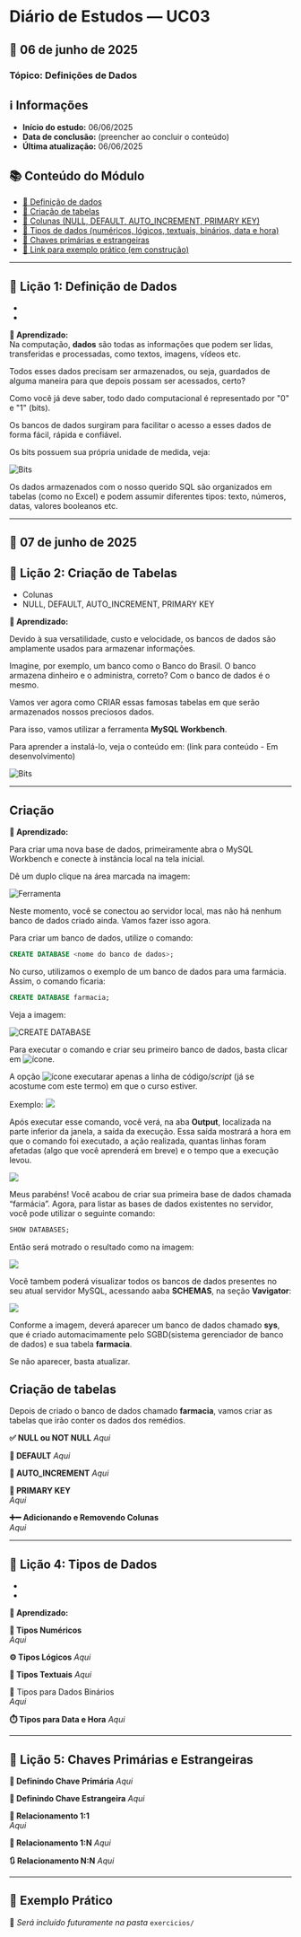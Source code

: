 # Diário de Estudos — UC03

## 📅 06 de junho de 2025

### Tópico: Definições de Dados

## ℹ️ Informações

- **Início do estudo:** 06/06/2025  
- **Data de conclusão:** (preencher ao concluir o conteúdo)  
- **Última atualização:** 06/06/2025

## 📚 Conteúdo do Módulo

- [📌 Definição de dados](#-lição-1-definição-de-dados)
- [🧱 Criação de tabelas](#-lição-2-criação-de-tabelas)
- [🧾 Colunas (NULL, DEFAULT, AUTO_INCREMENT, PRIMARY KEY)](#-lição-3-colunas)
- [🧬 Tipos de dados (numéricos, lógicos, textuais, binários, data e hora)](#-lição-4-tipos-de-dados)
- [🔗 Chaves primárias e estrangeiras](#-lição-5-chaves-primárias-e-estrangeiras)
- [📎 Link para exemplo prático (em construção)](#-exemplo-prático)

---

## 📘 Lição 1: Definição de Dados

-
-

**🧠 Aprendizado:**  
Na computação, **dados** são todas as informações que podem ser lidas, transferidas e processadas, como textos, imagens, vídeos etc.

Todos esses dados precisam ser armazenados, ou seja, guardados de alguma maneira para que depois possam ser acessados, certo?

Como você já deve saber, todo dado computacional é representado por "0" e "1" (bits).

Os bancos de dados surgiram para facilitar o acesso a esses dados de forma fácil, rápida e confiável.

Os bits possuem sua própria unidade de medida, veja:

![Bits](./Imagens/bits.png)

Os dados armazenados com o nosso querido SQL são organizados em tabelas (como no Excel) e podem assumir diferentes tipos: texto, números, datas, valores booleanos etc.

---

## 📅 07 de junho de 2025

## 📘 Lição 2: Criação de Tabelas

- Colunas
- NULL, DEFAULT, AUTO_INCREMENT, PRIMARY KEY

**🧠 Aprendizado:**

Devido à sua versatilidade, custo e velocidade, os bancos de dados são amplamente usados para armazenar informações.

Imagine, por exemplo, um banco como o Banco do Brasil. O banco armazena dinheiro e o administra, correto? Com o banco de dados é o mesmo.

Vamos ver agora como CRIAR essas famosas tabelas em que serão armazenados nossos preciosos dados.

Para isso, vamos utilizar a ferramenta **MySQL Workbench**.

Para aprender a instalá-lo, veja o conteúdo em: (link para conteúdo - Em desenvolvimento)

![Bits](./Imagens/bits.png)

---

## Criação

**🧠 Aprendizado:**

Para criar uma nova base de dados, primeiramente abra o MySQL Workbench e conecte à instância local na tela inicial.

Dê um duplo clique na área marcada na imagem:

![Ferramenta](./Imagens/MySQL%20Workbench.png)

Neste momento, você se conectou ao servidor local, mas não há nenhum banco de dados criado ainda. Vamos fazer isso agora.

Para criar um banco de dados, utilize o comando:

```sql
CREATE DATABASE <nome do banco de dados>;
```

No curso, utilizamos o exemplo de um banco de dados para uma farmácia. Assim, o comando ficaria:

```sql
CREATE DATABASE farmacia;
```
Veja a imagem:

![CREATE DATABASE](./Imagens/CREATE.png)

Para executar o comando e criar seu primeiro banco de dados, basta clicar em ![ícone](./Imagens/executar.png).

A opção ![ícone](./Imagens/executar_linha.png) executarar apenas a linha de código/*script* (já se acostume com este termo) em que o curso estiver.

Exemplo:
![](./Imagens/linha.png)

Após executar esse comando, você verá, na aba **Output**, localizada na parte inferior da janela, a saída da execução. Essa saída mostrará a hora em que o comando foi executado, a ação realizada, quantas linhas foram afetadas (algo que você aprenderá em breve) e o tempo que a execução levou.

![](./Imagens/duracao.png)

Meus parabéns! Você acabou de criar sua primeira base de dados chamada “farmácia”.
Agora, para listar as bases de dados existentes no servidor, você pode utilizar o seguinte comando:

```sql
SHOW DATABASES;
```

Então será motrado o resultado como na imagem:

![](./Imagens/SHOWDATABASES.png)

Você tambem poderá visualizar todos os bancos de dados presentes no seu atual servidor MySQL, acessando aaba **SCHEMAS**, na seção **Vavigator**:

![](./Imagens/SCHEMAS.png)

Conforme a imagem, deverá aparecer um banco de dados chamado **sys**, que é criado automacimamente pelo SGBD(sistema gerenciador de banco de dados) e sua tabela **farmacia**.

Se não aparecer, basta atualizar.

## Criação de tabelas

Depois de criado o banco de dados chamado **farmacia**, vamos criar as tabelas que irão conter os dados dos remédios.





**✅ NULL ou NOT NULL**
*Aqui*

**🧰 DEFAULT**
*Aqui*

**🔁 AUTO_INCREMENT**
*Aqui*

**🔐 PRIMARY KEY**  
*Aqui*

**➕➖ Adicionando e Removendo Colunas**  
*Aqui*

---

## 📘 Lição 4: Tipos de Dados

-
-

**🧠 Aprendizado:**

**🔢 Tipos Numéricos**  
*Aqui*

**⚙️ Tipos Lógicos**
*Aqui*

**📝 Tipos Textuais**
*Aqui*

💾 Tipos para Dados Binários  
*Aqui*

**⏱️ Tipos para Data e Hora**
*Aqui*

---

## 📘 Lição 5: Chaves Primárias e Estrangeiras

**🔑 Definindo Chave Primária**
*Aqui*

**🔗 Definindo Chave Estrangeira**
*Aqui*

**🔁 Relacionamento 1:1**  
*Aqui*

**🔄 Relacionamento 1:N**
*Aqui*

**🔃 Relacionamento N:N** 
*Aqui*

---

## 🧪 Exemplo Prático

📂 *Será incluído futuramente na pasta* `exercicios/`
